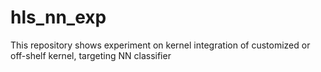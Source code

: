 # hls_nn_exp
This repository shows experiment on kernel integration of customized or off-shelf kernel, targeting NN classifier
